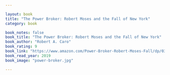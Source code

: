 ```yaml
---

layout: book
title: "The Power Broker: Robert Moses and the Fall of New York"
category: book

book_notes: false
book_title: "The Power Broker: Robert Moses and the Fall of New York"
book_author: "Robert A. Caro"
book_rating: 9 
book_link: "https://www.amazon.com/Power-Broker-Robert-Moses-Fall/dp/0394720245"
book_read_year: 2019
book_image: "power-broker.jpg"

---
```


